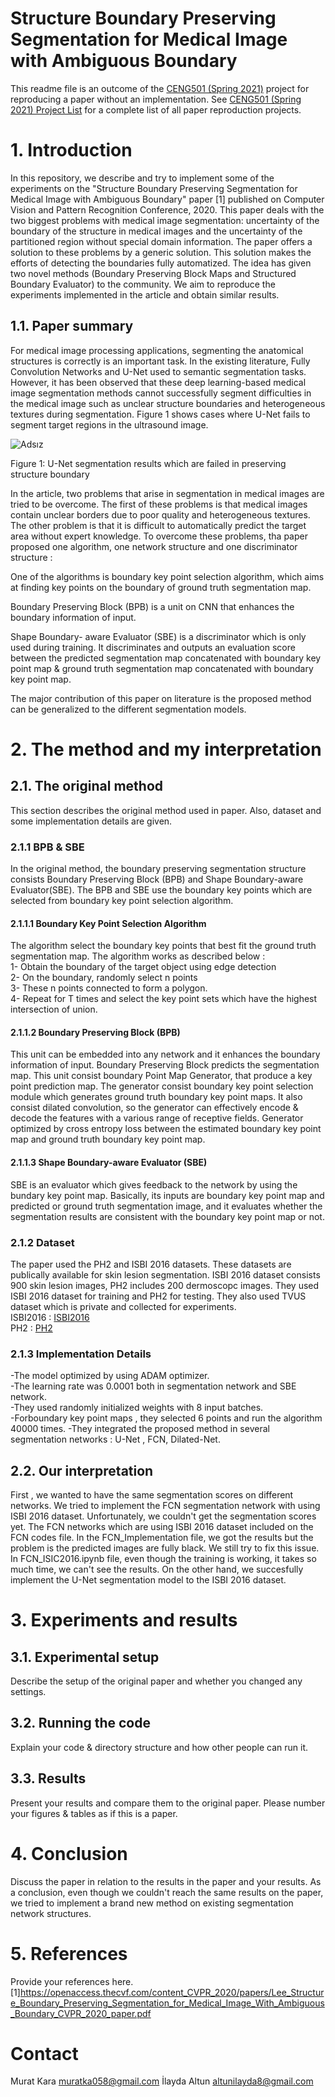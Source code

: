 # Structure Boundary Preserving Segmentation for Medical Image with Ambiguous Boundary

This readme file is an outcome of the [CENG501 (Spring 2021)](http://kovan.ceng.metu.edu.tr/~sinan/DL/) project for reproducing a paper without an implementation. See [CENG501 (Spring 2021) Project List](https://github.com/sinankalkan/CENG501-Spring2021) for a complete list of all paper reproduction projects.

# 1. Introduction

In this repository, we describe and try to implement some of the experiments on the "Structure Boundary Preserving Segmentation for Medical Image with Ambiguous Boundary" paper [1] published on Computer Vision and Pattern Recognition Conference, 2020. This paper deals with the two biggest problems with medical image segmentation: uncertainty of the boundary of the structure in medical images and the uncertainty of the partitioned region without special domain information. The paper offers a solution to these problems by a generic solution. This solution makes the efforts of detecting the boundaries fully automatized. The idea has given two novel methods (Boundary Preserving Block Maps and Structured Boundary Evaluator) to the community. We aim to reproduce the experiments implemented in the article and obtain similar results. 

## 1.1. Paper summary

For medical image processing applications, segmenting the anatomical structures is correctly is an important task. In the existing literature, Fully Convolution Networks and U-Net used to semantic segmentation tasks. However, it has been observed that these deep learning-based medical image segmentation methods cannot successfully segment difficulties in the medical image such as unclear structure boundaries and heterogeneous textures during segmentation. Figure 1 shows cases where U-Net fails to segment target regions in the ultrasound image.
<p align="center">
  
![Adsız](https://user-images.githubusercontent.com/82761420/127210354-32dec827-0fed-4fe2-96f3-b3befded14bc.png)
</p>
<p align="center">
  
Figure 1: U-Net segmentation results which are failed in preserving structure boundary
  </p>
In the article, two problems that arise in segmentation in medical images are tried to be overcome. The first of these problems is that medical images contain unclear borders due to poor quality and heterogeneous textures. The other problem is that it is difficult to automatically predict the target area without expert knowledge. To overcome these problems, tha paper proposed one algorithm, one network structure and one discriminator structure : 

One of the algorithms is boundary key point selection algorithm, which aims at finding key points on the boundary of ground truth segmentation map. 

Boundary Preserving Block (BPB) is a unit on CNN that enhances the boundary information of input. 

Shape Boundary- aware Evaluator (SBE) is a discriminator which is only used during training. It discriminates and outputs an evaluation score between the predicted segmentation map concatenated with boundary key point map & ground truth segmentation map concatenated with boundary key point map. 

The major contribution of this paper on literature is the proposed method can be generalized to the different segmentation models. 

# 2. The method and my interpretation

## 2.1. The original method
This section describes the original method used in paper. Also, dataset and some implementation details are given. 

### 2.1.1 BPB & SBE
In the original method, the boundary preserving segmentation structure consists Boundary Preserving Block (BPB) and Shape Boundary-aware Evaluator(SBE). The BPB and SBE use the boundary key points which are selected from boundary key point selection algorithm.
#### 2.1.1.1 Boundary Key Point Selection Algorithm
The algorithm select the boundary key points that best fit the ground truth segmentation map. The algorithm works as described below :   
1- Obtain the boundary of the target object using edge detection  
2- On the boundary, randomly select n points  
3- These n points connected to form a polygon.  
4- Repeat for T times and select the key point sets which have the highest intersection of union.  
#### 2.1.1.2 Boundary Preserving Block (BPB)
This unit can be embedded into any network and it enhances the boundary information of input. Boundary Preserving Block predicts the segmentation map.  This unit consist boundary Point Map Generator, that produce a key point prediction map. The generator consist boundary key point selection module which generates ground truth boundary key point maps. It also consist dilated convolution, so the generator can effectively encode & decode the features with a various range of receptive fields. Generator optimized by cross entropy loss between the estimated boundary key point map and ground truth boundary key point map. 

#### 2.1.1.3 Shape Boundary-aware Evaluator (SBE)
SBE is an evaluator which gives feedback to the network by using the bundary key point map. Basically, its inputs are boundary key point map and predicted or ground truth segmentation image, and it evaluates whether the segmentation results are consistent with the boundary key point map or not. 

### 2.1.2 Dataset
The paper used the PH2 and ISBI 2016 datasets. These datasets are publically available for skin lesion segmentation.  ISBI 2016 dataset consists 900 skin lesion images, PH2 includes 200 dermoscopc images. They used ISBI 2016 dataset for training and PH2 for testing. They also used TVUS dataset which is private and collected for experiments.  
ISBI2016 : [ISBI2016](https://challenge.isic-archive.com/data)  
PH2 : [PH2](https://www.fc.up.pt/addi/ph2%20database.html)

### 2.1.3 Implementation Details

-The model optimized by using ADAM optimizer.  
-The learning rate was 0.0001 both in segmentation network and SBE network.  
-They used randomly initialized weights with 8 input batches.  
-Forboundary key point maps , they selected 6 points and run the algorithm 40000 times. 
-They integrated the proposed method in several segmentation networks : U-Net , FCN, Dilated-Net. 


## 2.2. Our interpretation 

First , we wanted to have the same segmentation scores on different networks. We tried to implement the FCN segmentation network with using ISBI 2016 dataset. Unfortunately, we couldn't get the segmentation scores yet. The FCN networks which are using ISBI 2016 dataset included on the FCN codes file. 
In the FCN_Implementation file, we got the results but the problem is the predicted images are fully black. We still try to fix this issue. 
In FCN_ISIC2016.ipynb file, even though the training is working, it takes so much time, we can't see the results. 
On the other hand, we succesfully implement the U-Net segmentation model to the ISBI 2016 dataset. 

# 3. Experiments and results

## 3.1. Experimental setup

Describe the setup of the original paper and whether you changed any settings.

## 3.2. Running the code

Explain your code & directory structure and how other people can run it.

## 3.3. Results

Present your results and compare them to the original paper. Please number your figures & tables as if this is a paper.

# 4. Conclusion

Discuss the paper in relation to the results in the paper and your results.
As a conclusion, even though we couldn't reach the same results on the paper, we tried to implement a brand new method on existing segmentation network structures. 

# 5. References

Provide your references here.
[1]https://openaccess.thecvf.com/content_CVPR_2020/papers/Lee_Structure_Boundary_Preserving_Segmentation_for_Medical_Image_With_Ambiguous_Boundary_CVPR_2020_paper.pdf

# Contact

Murat Kara muratka058@gmail.com
İlayda Altun altunilayda8@gmail.com
